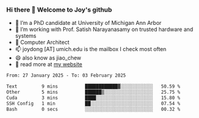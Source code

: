 ### Hi there 👋 Welcome to Joy's github

- 🔭 I’m a PhD candidate at University of Michigan Ann Arbor
- 🌱 I’m working with Prof. Satish Narayanasamy on trusted hardware and systems
- 👯 Computer Architect
- 📫 joydong [AT] umich.edu is the mailbox I check most often
- 😄 also know as jiao_chew
- 💬 read more at [my website](https://joydddd.github.io/)
<!--START_SECTION:waka-->

```txt
From: 27 January 2025 - To: 03 February 2025

Text         9 mins          ████████████▓░░░░░░░░░░░░   50.59 %
Other        5 mins          ██████▒░░░░░░░░░░░░░░░░░░   25.75 %
Cuda         3 mins          ████░░░░░░░░░░░░░░░░░░░░░   15.80 %
SSH Config   1 min           ██░░░░░░░░░░░░░░░░░░░░░░░   07.54 %
Bash         0 secs          ░░░░░░░░░░░░░░░░░░░░░░░░░   00.32 %
```

<!--END_SECTION:waka-->
